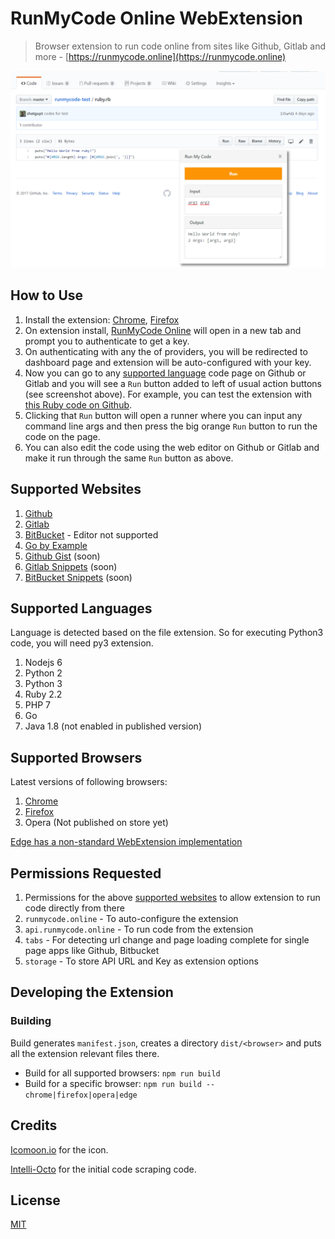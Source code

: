 # RunMyCode Online WebExtension

> Browser extension to run code online from sites like Github, Gitlab and more - [https://runmycode.online](https://runmycode.online)

[![RunMyCode Online Screenshot](screenshot1.png?raw=true)](https://www.youtube.com/watch?v=iwz8n3v7QVY "RunMyCode Online")

## How to Use
1. Install the extension: [Chrome](https://chrome.google.com/webstore/detail/runmycode-online/iidcnkpdmnopbbkdmneglbelcefgfohf), [Firefox](https://addons.mozilla.org/en-US/firefox/addon/runmycode-online)
2. On extension install, [RunMyCode Online](https://runmycode.online) will open in a new tab and prompt you to authenticate to get a key.
3. On authenticating with any the of providers, you will be redirected to dashboard page and extension will be auto-configured with your key.
4. Now you can go to any [supported language](#supported-languages) code page on Github or Gitlab and you will see a `Run` button added to left of usual action buttons (see screenshot above). For example, you can test the extension with [this Ruby code on Github](https://github.com/shatgupt/runmycode-test/blob/master/ruby.rb).
5. Clicking that `Run` button will open a runner where you can input any command line args and then press the big orange `Run` button to run the code on the page.
6. You can also edit the code using the web editor on Github or Gitlab and make it run through the same `Run` button as above.

## Supported Websites
1. [Github](https://github.com/shatgupt/runmycode-test/blob/master/ruby.rb)
2. [Gitlab](https://gitlab.com/shatgupt/runmycode-test/blob/master/ruby.rb)
3. [BitBucket](https://bitbucket.org/shatgupt/runmycode-test/src/c9cda15cb3fa1144e53f199e6ac6003ee5bdb25b/ruby.rb) - Editor not supported
4. [Go by Example](https://gobyexample.com/hello-world)
5. [Github Gist](https://gist.github.com) (soon)
6. [Gitlab Snippets](https://gitlab.com/snippets) (soon)
7. [BitBucket Snippets](https://bitbucket.org/snippets) (soon)

## Supported Languages
Language is detected based on the file extension. So for executing Python3 code, you will need py3 extension.
1. Nodejs 6
2. Python 2
3. Python 3
4. Ruby 2.2
5. PHP 7
6. Go
7. Java 1.8 (not enabled in published version)

## Supported Browsers
Latest versions of following browsers:
1. [Chrome](https://chrome.google.com/webstore/detail/runmycode-online/iidcnkpdmnopbbkdmneglbelcefgfohf)
2. [Firefox](https://addons.mozilla.org/en-US/firefox/addon/runmycode-online)
3. Opera (Not published on store yet)

[Edge has a non-standard WebExtension implementation](https://github.com/mozilla/webextension-polyfill/issues/3)

## Permissions Requested
1. Permissions for the above [supported websites](#supported-websites) to allow extension to run code directly from there
2. `runmycode.online` - To auto-configure the extension
3. `api.runmycode.online` - To run code from the extension
4. `tabs` - For detecting url change and page loading complete for single page apps like Github, Bitbucket
5. `storage` - To store API URL and Key as extension options

## Developing the Extension
### Building
Build generates `manifest.json`, creates a directory `dist/<browser>` and puts all the extension relevant files there.
- Build for all supported browsers: `npm run build`
- Build for a specific browser: `npm run build -- chrome|firefox|opera|edge`

## Credits
[Icomoon.io](https://icomoon.io) for the icon.

[Intelli-Octo](https://github.com/pd4d10/intelli-octo) for the initial code scraping code.

## License
[MIT](LICENSE)
